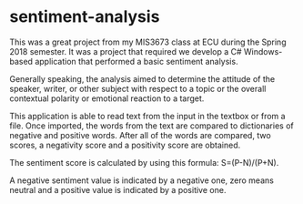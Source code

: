 # sentiment-analysis

This was a great project from my MIS3673 class at ECU during the Spring 2018 semester.  It was a project that required we develop a C# Windows-based application that performed a basic sentiment analysis.  

Generally speaking, the analysis aimed to determine the attitude of the speaker, writer, or other subject with respect to a topic or the overall contextual polarity or emotional reaction to a target.  

This application is able to read text from the input in the textbox or from a file.  Once imported, the words from the text are compared to dictionaries of negative and positive words.  After all of the words are compared, two scores, a negativity score and a positivity score are obtained.  

The sentiment score is calculated by using this formula: S=(P-N)/(P+N).  

A negative sentiment value is indicated by a negative one, zero means neutral and a positive value is indicated by a positive one.